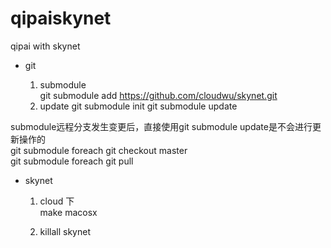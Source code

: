 # qipaiskynet
qipai   with  skynet




- git 

  1. submodule  
     git submodule add https://github.com/cloudwu/skynet.git
  2. update 
    git submodule init 
    git submodule update
  
submodule远程分支发生变更后，直接使用git submodule update是不会进行更新操作的       
git submodule foreach git checkout master       
git submodule foreach git pull  





- skynet
  1. cloud 下  
     make   macosx   

  2. 
     killall skynet  

